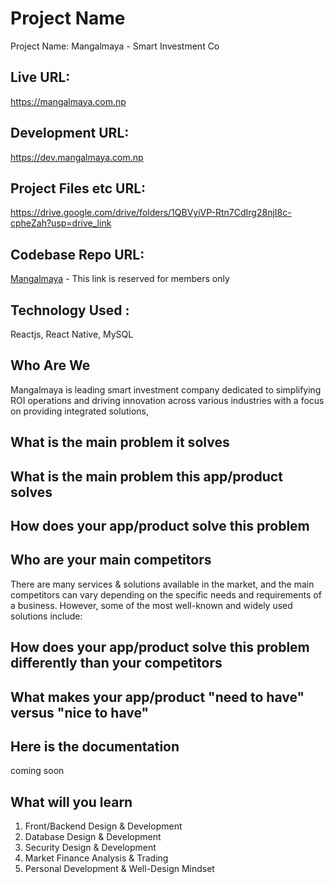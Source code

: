Project Name
=======
Project Name: Mangalmaya - Smart Investment Co

Live URL: 
------------
https://mangalmaya.com.np

Development URL:
------------
https://dev.mangalmaya.com.np

Project Files etc URL:
------------
https://drive.google.com/drive/folders/1QBVyiVP-Rtn7CdIrg28njI8c-cpheZah?usp=drive_link

Codebase Repo URL:
------------
<a href = "https://github.com/Lafa0x9-Hackathon/mangalmaya" target="_blank">Mangalmaya</a> - This link is reserved for members only

Technology Used :
------------
Reactjs, React Native, MySQL

Who Are We 
------------
Mangalmaya is leading smart investment company dedicated to simplifying ROI operations and driving innovation across various industries with a focus on providing integrated solutions, 

What is the main problem it solves
------------



What is the main problem this app/product solves
--------------




How does your app/product solve this problem
--------------




Who are your main competitors
--------------

There are many services & solutions available in the market, and the main competitors can vary depending on the specific needs and requirements of a business. However, some of the most well-known and widely used solutions include:




How does your app/product solve this problem differently than your competitors
--------------



What makes your app/product "need to have" versus "nice to have"
--------------


Here is the documentation
----------------------------

coming soon



What will you learn
---------------------
1. Front/Backend Design & Development
2. Database Design & Development
3. Security Design & Development
4. Market Finance Analysis & Trading
5. Personal Development & Well-Design Mindset
